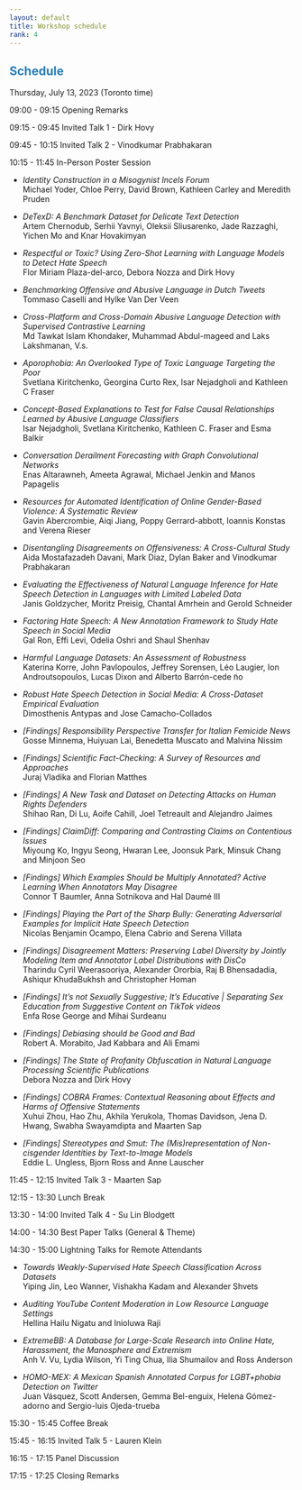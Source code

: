 ```yaml
---
layout: default
title: Workshop schedule
rank: 4
---
```


## <span style="color:#267CB9"> Schedule </span>

Thursday, July 13, 2023 (Toronto time)

09:00 - 09:15 Opening Remarks

09:15 - 09:45 Invited Talk 1 - Dirk Hovy

09:45 - 10:15 Invited Talk 2 - Vinodkumar Prabhakaran

10:15 - 11:45 In-Person Poster Session

- *Identity Construction in a Misogynist Incels Forum*<br>
Michael Yoder, Chloe Perry, David Brown, Kathleen Carley and Meredith Pruden

- *DeTexD: A Benchmark Dataset for Delicate Text Detection*<br>
Artem Chernodub, Serhii Yavnyi, Oleksii Sliusarenko, Jade Razzaghi, Yichen Mo and Knar Hovakimyan

- *Respectful or Toxic? Using Zero-Shot Learning with Language Models to Detect Hate Speech*<br>
Flor Miriam Plaza-del-arco, Debora Nozza and Dirk Hovy

- *Benchmarking Offensive and Abusive Language in Dutch Tweets*<br>
Tommaso Caselli and Hylke Van Der Veen

- *Cross-Platform and Cross-Domain Abusive Language Detection with Supervised Contrastive Learning*<br>
Md Tawkat Islam Khondaker, Muhammad Abdul-mageed and Laks Lakshmanan, V.s.

- *Aporophobia: An Overlooked Type of Toxic Language Targeting the Poor*<br>
Svetlana Kiritchenko, Georgina Curto Rex, Isar Nejadgholi and Kathleen C Fraser

- *Concept-Based Explanations to Test for False Causal Relationships Learned by Abusive Language Classifiers*<br>
Isar Nejadgholi, Svetlana Kiritchenko, Kathleen C. Fraser and Esma Balkir

- *Conversation Derailment Forecasting with Graph Convolutional Networks*<br>
Enas Altarawneh, Ameeta Agrawal, Michael Jenkin and Manos Papagelis

- *Resources for Automated Identification of Online Gender-Based Violence: A Systematic Review*<br>
Gavin Abercrombie, Aiqi Jiang, Poppy Gerrard-abbott, Ioannis Konstas and Verena Rieser

- *Disentangling Disagreements on Offensiveness: A Cross-Cultural Study*<br>
Aida Mostafazadeh Davani, Mark Diaz, Dylan Baker and Vinodkumar Prabhakaran

- *Evaluating the Effectiveness of Natural Language Inference for Hate Speech Detection in Languages with Limited Labeled Data*<br>
Janis Goldzycher, Moritz Preisig, Chantal Amrhein and Gerold Schneider

- *Factoring Hate Speech: A New Annotation Framework to Study Hate Speech in Social Media*<br>
Gal Ron, Effi Levi, Odelia Oshri and Shaul Shenhav

- *Harmful Language Datasets: An Assessment of Robustness*<br>
Katerina Korre, John Pavlopoulos, Jeffrey Sorensen, Léo Laugier, Ion Androutsopoulos, Lucas Dixon and Alberto Barrón-cede ̃no

- *Robust Hate Speech Detection in Social Media: A Cross-Dataset Empirical Evaluation*<br>
Dimosthenis Antypas and Jose Camacho-Collados

- *[Findings] Responsibility Perspective Transfer for Italian Femicide News*<br>
Gosse Minnema, Huiyuan Lai, Benedetta Muscato and Malvina Nissim

- *[Findings] Scientific Fact-Checking: A Survey of Resources and Approaches*<br>
Juraj Vladika and Florian Matthes

- *[Findings] A New Task and Dataset on Detecting Attacks on Human Rights Defenders*<br>
Shihao Ran, Di Lu, Aoife Cahill, Joel Tetreault and Alejandro Jaimes

- *[Findings] ClaimDiff: Comparing and Contrasting Claims on Contentious Issues*<br>
Miyoung Ko, Ingyu Seong, Hwaran Lee, Joonsuk Park, Minsuk Chang and Minjoon Seo

- *[Findings] Which Examples Should be Multiply Annotated? Active Learning When Annotators May Disagree*<br>
Connor T Baumler, Anna Sotnikova and Hal Daumé III

- *[Findings] Playing the Part of the Sharp Bully: Generating Adversarial Examples for Implicit Hate Speech Detection*<br>
Nicolas Benjamin Ocampo, Elena Cabrio and Serena Villata

- *[Findings] Disagreement Matters: Preserving Label Diversity by Jointly Modeling Item and Annotator Label Distributions with DisCo*<br>
Tharindu Cyril Weerasooriya, Alexander Ororbia, Raj B Bhensadadia, Ashiqur KhudaBukhsh and Christopher Homan

- *[Findings] It’s not Sexually Suggestive; It’s Educative | Separating Sex Education from Suggestive Content on TikTok videos*<br>
Enfa Rose George and Mihai Surdeanu

- *[Findings] Debiasing should be Good and Bad*<br>
Robert A. Morabito, Jad Kabbara and Ali Emami

- *[Findings] The State of Profanity Obfuscation in Natural Language Processing Scientific Publications*<br>
Debora Nozza and Dirk Hovy

- *[Findings] COBRA Frames: Contextual Reasoning about Effects and Harms of Offensive Statements*<br>
Xuhui Zhou, Hao Zhu, Akhila Yerukola, Thomas Davidson, Jena D. Hwang, Swabha Swayamdipta and Maarten Sap

- *[Findings] Stereotypes and Smut: The (Mis)representation of Non-cisgender Identities by Text-to-Image Models*<br>
Eddie L. Ungless, Bjorn Ross and Anne Lauscher

11:45 - 12:15 Invited Talk 3 - Maarten Sap

12:15 - 13:30 Lunch Break

13:30 - 14:00 Invited Talk 4 - Su Lin Blodgett

14:00 - 14:30 Best Paper Talks (General & Theme)

14:30 - 15:00 Lightning Talks for Remote Attendants
- *Towards Weakly-Supervised Hate Speech Classification Across Datasets*<br>
Yiping Jin, Leo Wanner, Vishakha Kadam and Alexander Shvets

- *Auditing YouTube Content Moderation in Low Resource Language Settings*<br>
Hellina Hailu Nigatu and Inioluwa Raji

- *ExtremeBB: A Database for Large-Scale Research into Online Hate, Harassment, the Manosphere and Extremism*<br>
Anh V. Vu, Lydia Wilson, Yi Ting Chua, Ilia Shumailov and Ross Anderson

- *HOMO-MEX: A Mexican Spanish Annotated Corpus for LGBT+phobia Detection on Twitter*<br>
Juan Vásquez, Scott Andersen, Gemma Bel-enguix, Helena Gómez-adorno and Sergio-luis Ojeda-trueba

15:30 - 15:45 Coffee Break

15:45 - 16:15 Invited Talk 5 - Lauren Klein

16:15 - 17:15 Panel Discussion

17:15 - 17:25 Closing Remarks
